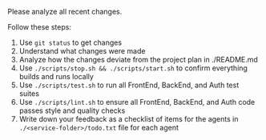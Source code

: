 Please analyze all recent changes.

Follow these steps:

1. Use `git status` to get changes
2. Understand what changes were made
3. Analyze how the changes deviate from the project plan in ./README.md
4. Use `./scripts/stop.sh && ./scripts/start.sh` to confirm everything builds and runs locally
5. Use `./scripts/test.sh` to run all FrontEnd, BackEnd, and Auth test suites
6. Use `./scripts/lint.sh` to ensure all FrontEnd, BackEnd, and Auth code passes style and quality checks
7. Write down your feedback as a checklist of items for the agents in `./<service-folder>/todo.txt` file for each agent
